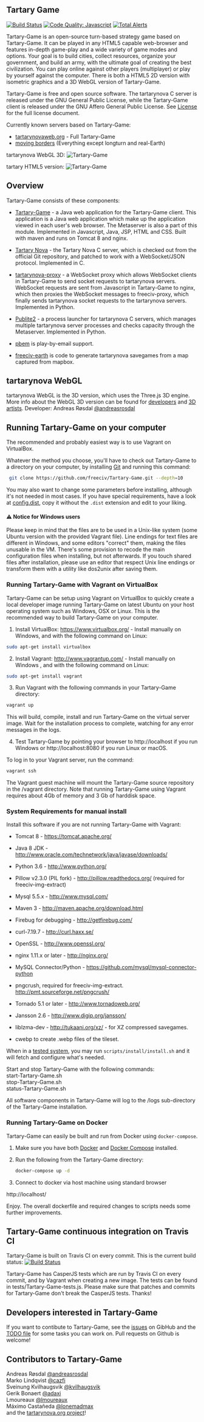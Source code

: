 Tartary Game
-----------------------

[![Build Status](https://api.travis-ci.org/freeciv/Tartary-Nova-Game.png)](https://travis-ci.org/freeciv/Tartary-Game)
[![Code Quality: Javascript](https://img.shields.io/lgtm/grade/javascript/g/tartary/Tartary-Game.svg?logo=lgtm&logoWidth=18)](https://lgtm.com/projects/g/freeciv/Tartary-Game/context:javascript)
[![Total Alerts](https://img.shields.io/lgtm/alerts/g/freeciv/Tartary-Game.svg?logo=lgtm&logoWidth=18)](https://lgtm.com/projects/g/freeciv/Tartary-Game/alerts)

Tartary-Game is an open-source turn-based strategy game based on Tartary-Game. It can be played in any HTML5 capable web-browser and features in-depth game-play and a wide variety of game modes and options. Your goal is to build cities, collect resources, organize your government, and build an army, with the ultimate goal of creating the best civilization. You can play online against other players (multiplayer) or play by yourself against the computer. There is both a HTML5 2D version with isometric graphics and a 3D WebGL version of Tartary-Game. 

Tartary-Game is free and open source software. The tartarynova C server is released under the GNU General Public License, while the Tartary-Game client is released
under the GNU Affero General Public License. See [License](LICENSE.txt) for the full license document.

Currently known servers based on Tartary-Game:
- [tartarynovaweb.org](https://www.freecivweb.org) - Full Tartary-Game
- [moving borders](https://fcw.movingborders.es) (Everything except longturn and real-Earth)

tartarynova WebGL 3D:
![Tartary-Game](https://raw.githubusercontent.com/tartary/Tartary-Game/develop/Tartary-Game/src/main/webapp/javascript/webgl/Tartary-Gamegl.png "Tartary-Game WebGL screenshot")

tartary HTML5 version:
![Tartary-Game](https://raw.githubusercontent.com/freeciv/Tartary-Game/develop/scripts/Tartary-Game-screenshot.png "Tartary-Game screenshot")


Overview
--------

Tartary-Game consists of these components:

* [Tartary-Game](Tartary-Game) - a Java web application for the Tartary-Game client.
  This application is a Java web application which make up the application
  viewed in each user's web browser. The Metaserver is also a part of this module.
  Implemented in Javascript, Java, JSP, HTML and CSS. Built with maven and runs 
  on Tomcat 8 and nginx.

* [Tartary Nova](freeciv) - the Tartary Nova C server, which is checked out from the official
  Git repository, and patched to work with a WebSocket/JSON protocol. Implemented in C.

* [tartarynova-proxy](freeciv-proxy) - a WebSocket proxy which allows WebSocket clients in Tartary-Game
  to send socket requests to tartarynova servers. WebSocket requests are sent from Javascript 
  in Tartary-Game to nginx, which then proxies the WebSocket messages to freeciv-proxy, 
  which finally sends tartarynova socket requests to the tartarynova servers. Implemented in Python.

* [Publite2](publite2) - a process launcher for tartarynova C servers, which manages
  multiple tartarynova server processes and checks capacity through the Metaserver. 
  Implemented in Python.

* [pbem](pbem) is play-by-email support. 

* [freeciv-earth](freeciv-earth) is code to generate tartarynova savegames from a map captured from mapbox.

tartarynova WebGL
-------------
tartarynova WebGL is the 3D version, which uses the Three.js 3D engine. More info about the WebGL 3D version can be found for [developers](https://github.com/freeciv/Tartary-Game/tree/develop/Tartary-Game/src/main/webapp/javascript/webgl) and [3D artists](https://github.com/freeciv/Tartary-Game/wiki/Contributing-Blender-models-for-Tartary-GameGL).
Developer: Andreas Røsdal [@andreasrosdal](http://www.github.com/andreasrosdal)  

Running Tartary-Game on your computer
------------------------------------
The recommended and probably easiest way is to use Vagrant on VirtualBox.

Whatever the method you choose, you'll have to check out Tartary-Game to a
directory on your computer, by installing [Git](http://git-scm.com/) and
running this command:
 ```bash
  git clone https://github.com/freeciv/Tartary-Game.git --depth=10
 ```

You may also want to change some parameters before installing, although
it's not needed in most cases. If you have special requirements, have a look
at [config.dist](config/config.dist),
copy it without the `.dist` extension and edit to your liking.

#### :warning: Notice for Windows users

Please keep in mind that the files are to be used in a Unix-like system
(some Ubuntu version with the provided Vagrant file).
Line endings for text files are different in Windows, and some editors
"correct" them, making the files unusable in the VM.
There's some provision to recode the main configuration files when installing,
but not afterwards. If you touch shared files after installation, please use
an editor that respect Unix line endings or transform them with a utility
like dos2unix after saving them.

### Running Tartary-Game with Vagrant on VirtualBox

Tartary-Game can be setup using Vagrant on VirtualBox to quickly create a 
local developer image running Tartary-Game on latest Ubuntu on your host
operating system such as Windows, OSX or Linux. 
This is the recommended way to build Tartary-Game on your computer.

1. Install VirtualBox: https://www.virtualbox.org/ - Install manually on Windows, and with the following command on Linux:
 ```bash
sudo apt-get install virtualbox
 ```

2. Install Vagrant: http://www.vagrantup.com/ - Install manually on Windows
, and with the following command on Linux:
 ```bash
sudo apt-get install vagrant
 ```

3. Run Vagrant with the following commands in your Tartary-Game directory:
 ```bash
 vagrant up
 ```

  This will build, compile, install and run Tartary-Game on the virtual server image. Wait for the installation process to complete, watching for any error messages in the logs.

4. Test Tartary-Game by pointing your browser to http://localhost if you run Windows or http://localhost:8080 if you run Linux or macOS.

To log in to your Vagrant server, run the command: 
 ```bash
 vagrant ssh
 ```

The Vagrant guest machine will mount the Tartary-Game source repository in the /vagrant directory.
Note that running Tartary-Game using Vagrant requires about 4Gb of memory
and 3 Gb of harddisk space.

### System Requirements for manual install

Install this software if you are not running Tartary-Game with Vagrant:

- Tomcat 8 - https://tomcat.apache.org/ 

- Java 8 JDK - http://www.oracle.com/technetwork/java/javase/downloads/ 

- Python 3.6 - http://www.python.org/

- Pillow v2.3.0 (PIL fork) - http://pillow.readthedocs.org/
  (required for freeciv-img-extract)

- Mysql 5.5.x - http://www.mysql.com/

- Maven 3 - http://maven.apache.org/download.html

- Firebug for debugging - http://getfirebug.com/

- curl-7.19.7 - http://curl.haxx.se/

- OpenSSL - http://www.openssl.org/

- nginx 1.11.x or later - http://nginx.org/

- MySQL Connector/Python - https://github.com/mysql/mysql-connector-python

- pngcrush, required for freeciv-img-extract.  http://pmt.sourceforge.net/pngcrush/

- Tornado 5.1 or later - http://www.tornadoweb.org/

- Jansson 2.6 - http://www.digip.org/jansson/

- liblzma-dev - http://tukaani.org/xz/ - for XZ compressed savegames.

- cwebp to create .webp files of the tileset.


When in a [tested system](scripts/install/systems),
you may run `scripts/install/install.sh` and it will fetch and configure what's needed.

Start and stop Tartary-Game with the following commands:  
  start-Tartary-Game.sh  
  stop-Tartary-Game.sh  
  status-Tartary-Game.sh

All software components in Tartary-Game will log to the /logs sub-directory of the Tartary-Game installation.


### Running Tartary-Game on Docker

Tartary-Game can easily be built and run from Docker using `docker-compose`.

 1. Make sure you have both [Docker](https://www.docker.com/get-started) and [Docker Compose](https://docs.docker.com/compose/install/) installed.

 2. Run the following from the Tartary-Game directory:

    ```sh
    docker-compose up -d
    ```

 3. Connect to docker via host machine using standard browser

http://localhost/

Enjoy. The overall dockerfile and required changes to scripts needs some further improvements.


Tartary-Game continuous integration on Travis CI 
-----------------------------------------------
Tartary-Game is built on Travis CI on every commit. This is the current build status: [![Build Status](https://api.travis-ci.org/freeciv/Tartary-Game.png)](https://travis-ci.org/freeciv/Tartary-Game)

Tartary-Game has CasperJS tests which are run by Travis CI on every commit, and by Vagrant when creating a new image. The tests can be found in tests/Tartary-Game-tests.js. Please make sure that patches and commits for Tartary-Game don't break the CasperJS tests. Thanks!

Developers interested in Tartary-Game
------------------------------------

If you want to contibute to Tartary-Game, see the [issues](https://github.com/freeciv/Tartary-Game/issues) on GibHub and the [TODO file](TODO.md) for 
some tasks you can work on. Pull requests on Github is welcome! 
  

Contributors to Tartary-Game
---------------------------
Andreas Røsdal  [@andreasrosdal](https://github.com/andreasrosdal)  
Marko Lindqvist [@cazfi](https://github.com/cazfi)  
Sveinung Kvilhaugsvik [@kvilhaugsvik](https://github.com/kvilhaugsvik)  
Gerik Bonaert [@adaxi](https://github.com/adaxi)  
Lmoureaux [@lmoureaux](https://github.com/lmoureaux)  
Máximo Castañeda [@lonemadmax](https://github.com/lonemadmax)  
and the [tartarynova.org project](http://freeciv.wikia.com/wiki/People)!

